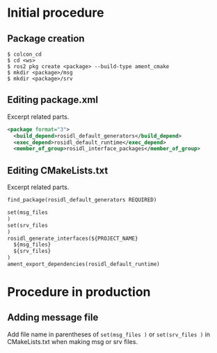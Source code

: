 # Initial procedure
## Package creation

```shell
$ colcon_cd
$ cd <ws>
$ ros2 pkg create <package> --build-type ament_cmake
$ mkdir <package>/msg
$ mkdir <package>/srv
```

## Editing package.xml
Excerpt related parts.

```xml
<package format="3">
  <build_depend>rosidl_default_generators</build_depend>
  <exec_depend>rosidl_default_runtime</exec_depend>
  <member_of_group>rosidl_interface_packages</member_of_group>
```

## Editing CMakeLists.txt
Excerpt related parts.

```txt
find_package(rosidl_default_generators REQUIRED)

set(msg_files
)
set(srv_files
)
rosidl_generate_interfaces(${PROJECT_NAME}
  ${msg_files}
  ${srv_files}
)
ament_export_dependencies(rosidl_default_runtime)
```

# Procedure in production
## Adding message file
Add file name in parentheses of `set(msg_files )` or `set(srv_files )` in CMakeLists.txt when making msg or srv files.
